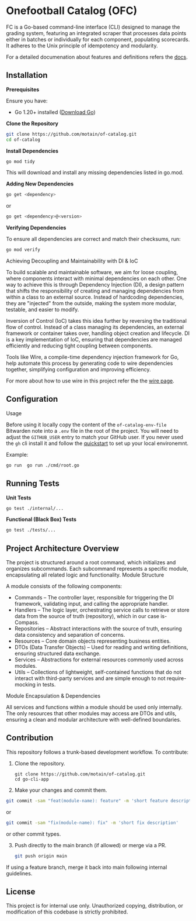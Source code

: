 # Onefootball Catalog (OFC)

FC is a Go-based command-line interface (CLI) designed to manage the grading system, featuring an integrated scraper that processes data points either in batches or individually for each component, populating scorecards. It adheres to the Unix principle of idempotency and modularity.

For a detailed documenation about features and definitions refers the [docs](./docs/index.md).

## Installation

**Prerequisites**

Ensure you have:

 - Go 1.20+ installed ([Download Go](https://go.dev/dl/))

**Clone the Repository**

```bash
git clone https://github.com/motain/of-catalog.git
cd of-catalog
```

**Install Dependencies**

```bash
go mod tidy
```
This will download and install any missing dependencies listed in go.mod.

**Adding New Dependencies**

```bash
go get <dependency>
```
or
```bash
go get <dependency>@<version>
```

**Verifying Dependencies**

To ensure all dependencies are correct and match their checksums, run:

```bash
go mod verify
```

Achieving Decoupling and Maintainability with DI & IoC

To build scalable and maintainable software, we aim for loose coupling, where components interact with minimal dependencies on each other. One way to achieve this is through Dependency Injection (DI), a design pattern that shifts the responsibility of creating and managing dependencies from within a class to an external source. Instead of hardcoding dependencies, they are "injected" from the outside, making the system more modular, testable, and easier to modify.

Inversion of Control (IoC) takes this idea further by reversing the traditional flow of control. Instead of a class managing its dependencies, an external framework or container takes over, handling object creation and lifecycle. DI is a key implementation of IoC, ensuring that dependencies are managed efficiently and reducing tight coupling between components.

Tools like Wire, a compile-time dependency injection framework for Go, help automate this process by generating code to wire dependencies together, simplifying configuration and improving efficiency.

For more about how to use wire in this project refer the the [wire page](./docs/wire.md).

## Configuration

Usage

Before using it locally copy the content of the `of-catalog-env-file` Bitwarden note into a `.env` file in the root of the project.
You will need to adjust the `GITHUB_USER` entry to match your GitHub user. If you never used the `gh` cli install it and follow the [quickstart](https://docs.github.com/en/github-cli/github-cli/quickstart) to set up your local environemnt.

Example:

```bash
go run  go run ./cmd/root.go
```

## Running Tests

**Unit Tests**

```bash
go test ./internal/...
```

**Functional (Black Box) Tests**

```bash
go test ./tests/...
```

## Project Architecture Overview

The project is structured around a root command, which initializes and organizes subcommands. Each subcommand represents a specific module, encapsulating all related logic and functionality.
Module Structure

A module consists of the following components:

- Commands – The controller layer, responsible for triggering the DI framework, validating input, and calling the appropriate handler.
- Handlers – The logic layer, orchestrating service calls to retrieve or store data from the source of truth (repository), which in our case is- Compass.
- Repositories – Abstract interactions with the source of truth, ensuring data consistency and separation of concerns.
- Resources – Core domain objects representing business entities.
- DTOs (Data Transfer Objects) – Used for reading and writing definitions, ensuring structured data exchange.
- Services – Abstractions for external resources commonly used across modules.
- Utils – Collections of lightweight, self-contained functions that do not interact with third-party services and are simple enough to not require- mocking in tests.

Module Encapsulation & Dependencies

All services and functions within a module should be used only internally. The only resources that other modules may access are DTOs and utils, ensuring a clean and modular architecture with well-defined boundaries.


## Contribution

This repository follows a trunk-based development workflow. To contribute:

1. Clone the repository.

    ```
    git clone https://github.com/motain/of-catalog.git
    cd go-cli-app
    ```

2. Make your changes and commit them.

  ```bash
  git commit -sam "feat(module-name): feature" -m 'short feature description'
  ```

  or

  ```bash
  git commit -sam "fix(module-name): fix" -m 'short fix description'
  ```

  or other commit types.

3. Push directly to the main branch (if allowed) or merge via a PR.

    ```bash
    git push origin main
    ```

If using a feature branch, merge it back into main following internal guidelines.

## License

This project is for internal use only. Unauthorized copying, distribution, or modification of this codebase is strictly prohibited.
